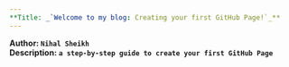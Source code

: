 ```yaml
---
**Title: _`Welcome to my blog: Creating your first GitHub Page!`_**
---
```



**Author: `Nihal Sheikh`** <br/>
**Description: `a step-by-step guide to create your first GitHub Page`**
